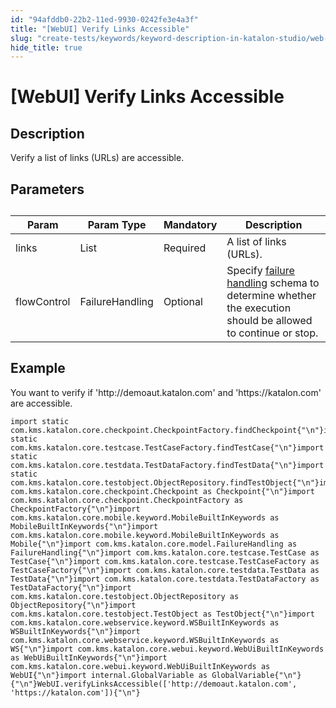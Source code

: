 ```yaml
---
id: "94afddb0-22b2-11ed-9930-0242fe3e4a3f"
title: "[WebUI] Verify Links Accessible"
slug: "create-tests/keywords/keyword-description-in-katalon-studio/web-ui-keywords/webui-verify-links-accessible"
hide_title: true
---
```


# <a id="id_0" class="anchor_top_offset"/><a id="ariaid-title1" class="anchor_top_offset"/>[WebUI] Verify Links Accessible


## <a id="id_0__id_1" class="anchor_top_offset"/>Description

              
<p xmlns="http://www.w3.org/1999/xhtml" className="p">Verify a list of links (URLs) are accessible.</p> 
      

## <a id="id_0__id_2" class="anchor_top_offset"/>Parameters

              
<table xmlns="http://www.w3.org/1999/xhtml" className="table anchor_top_offset" id="id_0__9fd8c2d7-6560-46cb-a5cd-df18ce573241"><caption /><thead className="thead"><tr className><th className="entry anchor_top_offset" id="id_0__9fd8c2d7-6560-46cb-a5cd-df18ce573241__entry__1">Param</th><th className="entry anchor_top_offset" id="id_0__9fd8c2d7-6560-46cb-a5cd-df18ce573241__entry__2">Param Type</th><th className="entry anchor_top_offset" id="id_0__9fd8c2d7-6560-46cb-a5cd-df18ce573241__entry__3">Mandatory</th><th className="entry anchor_top_offset" id="id_0__9fd8c2d7-6560-46cb-a5cd-df18ce573241__entry__4">Description</th></tr></thead><tbody className="tbody"><tr className><td className="entry" headers="id_0__9fd8c2d7-6560-46cb-a5cd-df18ce573241__entry__1 id_0__9fd8c2d7-6560-46cb-a5cd-df18ce573241__entry__2 id_0__9fd8c2d7-6560-46cb-a5cd-df18ce573241__entry__3 id_0__9fd8c2d7-6560-46cb-a5cd-df18ce573241__entry__4 ">links</td><td className="entry" headers="id_0__9fd8c2d7-6560-46cb-a5cd-df18ce573241__entry__1 id_0__9fd8c2d7-6560-46cb-a5cd-df18ce573241__entry__2 id_0__9fd8c2d7-6560-46cb-a5cd-df18ce573241__entry__3 id_0__9fd8c2d7-6560-46cb-a5cd-df18ce573241__entry__4 ">List</td><td className="entry" headers="id_0__9fd8c2d7-6560-46cb-a5cd-df18ce573241__entry__1 id_0__9fd8c2d7-6560-46cb-a5cd-df18ce573241__entry__2 id_0__9fd8c2d7-6560-46cb-a5cd-df18ce573241__entry__3 id_0__9fd8c2d7-6560-46cb-a5cd-df18ce573241__entry__4 ">Required</td><td className="entry" headers="id_0__9fd8c2d7-6560-46cb-a5cd-df18ce573241__entry__1 id_0__9fd8c2d7-6560-46cb-a5cd-df18ce573241__entry__2 id_0__9fd8c2d7-6560-46cb-a5cd-df18ce573241__entry__3 id_0__9fd8c2d7-6560-46cb-a5cd-df18ce573241__entry__4 ">A list of links (URLs).</td></tr><tr className><td className="entry" headers="id_0__9fd8c2d7-6560-46cb-a5cd-df18ce573241__entry__1 id_0__9fd8c2d7-6560-46cb-a5cd-df18ce573241__entry__2 id_0__9fd8c2d7-6560-46cb-a5cd-df18ce573241__entry__3 id_0__9fd8c2d7-6560-46cb-a5cd-df18ce573241__entry__4 ">flowControl</td><td className="entry" headers="id_0__9fd8c2d7-6560-46cb-a5cd-df18ce573241__entry__1 id_0__9fd8c2d7-6560-46cb-a5cd-df18ce573241__entry__2 id_0__9fd8c2d7-6560-46cb-a5cd-df18ce573241__entry__3 id_0__9fd8c2d7-6560-46cb-a5cd-df18ce573241__entry__4 ">FailureHandling</td><td className="entry" headers="id_0__9fd8c2d7-6560-46cb-a5cd-df18ce573241__entry__1 id_0__9fd8c2d7-6560-46cb-a5cd-df18ce573241__entry__2 id_0__9fd8c2d7-6560-46cb-a5cd-df18ce573241__entry__3 id_0__9fd8c2d7-6560-46cb-a5cd-df18ce573241__entry__4 ">Optional</td><td className="entry" headers="id_0__9fd8c2d7-6560-46cb-a5cd-df18ce573241__entry__1 id_0__9fd8c2d7-6560-46cb-a5cd-df18ce573241__entry__2 id_0__9fd8c2d7-6560-46cb-a5cd-df18ce573241__entry__3 id_0__9fd8c2d7-6560-46cb-a5cd-df18ce573241__entry__4 ">Specify <a className="xref" href="/docs/maintain/configure-failure-handling-settings-in-katalon-studio">failure handling</a> schema to         determine whether the execution should be allowed to continue or         stop.</td></tr></tbody></table> 
      

## <a id="id_0__id_3" class="anchor_top_offset"/>Example

              
<p xmlns="http://www.w3.org/1999/xhtml" className="p">You want to verify if 'http://demoaut.katalon.com'   and 'https://katalon.com' are   accessible.</p> 
              
<pre xmlns="http://www.w3.org/1999/xhtml" className="pre codeblock"><code>import static com.kms.katalon.core.checkpoint.CheckpointFactory.findCheckpoint{"\n"}import static com.kms.katalon.core.testcase.TestCaseFactory.findTestCase{"\n"}import static com.kms.katalon.core.testdata.TestDataFactory.findTestData{"\n"}import static com.kms.katalon.core.testobject.ObjectRepository.findTestObject{"\n"}import com.kms.katalon.core.checkpoint.Checkpoint as Checkpoint{"\n"}import com.kms.katalon.core.checkpoint.CheckpointFactory as CheckpointFactory{"\n"}import com.kms.katalon.core.mobile.keyword.MobileBuiltInKeywords as MobileBuiltInKeywords{"\n"}import com.kms.katalon.core.mobile.keyword.MobileBuiltInKeywords as Mobile{"\n"}import com.kms.katalon.core.model.FailureHandling as FailureHandling{"\n"}import com.kms.katalon.core.testcase.TestCase as TestCase{"\n"}import com.kms.katalon.core.testcase.TestCaseFactory as TestCaseFactory{"\n"}import com.kms.katalon.core.testdata.TestData as TestData{"\n"}import com.kms.katalon.core.testdata.TestDataFactory as TestDataFactory{"\n"}import com.kms.katalon.core.testobject.ObjectRepository as ObjectRepository{"\n"}import com.kms.katalon.core.testobject.TestObject as TestObject{"\n"}import com.kms.katalon.core.webservice.keyword.WSBuiltInKeywords as WSBuiltInKeywords{"\n"}import com.kms.katalon.core.webservice.keyword.WSBuiltInKeywords as WS{"\n"}import com.kms.katalon.core.webui.keyword.WebUiBuiltInKeywords as WebUiBuiltInKeywords{"\n"}import com.kms.katalon.core.webui.keyword.WebUiBuiltInKeywords as WebUI{"\n"}import internal.GlobalVariable as GlobalVariable{"\n"}{"\n"}WebUI.verifyLinksAccessible(['http://demoaut.katalon.com', 'https://katalon.com']){"\n"}</code></pre> 
            
